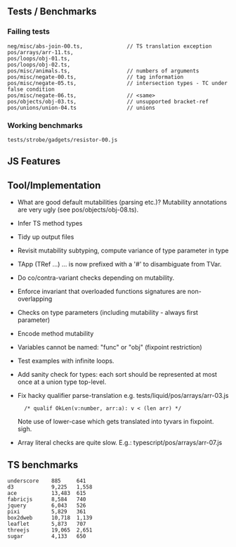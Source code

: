 Tests / Benchmarks
------------------

### Failing tests

    neg/misc/abs-join-00.ts,              // TS translation exception
    pos/arrays/arr-11.ts,                 
    pos/loops/obj-01.ts,
    pos/loops/obj-02.ts,
    pos/misc/animals.ts,                  // numbers of arguments
    pos/misc/negate-00.ts,                // tag information
    pos/misc/negate-05.ts,                // intersection types - TC under false condition
    pos/misc/negate-06.ts,                // <same>
    pos/objects/obj-03.ts,                // unsupported bracket-ref
    pos/unions/union-04.ts                // unions


### Working benchmarks
  
    tests/strobe/gadgets/resistor-00.js


JS Features
-----------


Tool/Implementation
-------------------
  
  - What are good default mutabilities (parsing etc.)? Mutability annotations
    are very ugly (see pos/objects/obj-08.ts). 

  - Infer TS method types

  - Tidy up output files

  - Revisit mutability subtyping, compute variance of type parameter in type

  - TApp (TRef ...) ... is now prefixed with a '#' to disambiguate from TVar.

  - Do co/contra-variant checks depending on mutability.

  - Enforce invariant that overloaded functions signatures are non-overlapping

  - Checks on type parameters (including mutability - always first parameter)
  
  - Encode method mutability
  
  - Variables cannot be named: "func" or "obj" (fixpoint restriction)

  - Test examples with infinite loops.

  - Add sanity check for types: each sort should be represented at most once at
    a union type top-level.

  - Fix hacky qualifier parse-translation e.g. tests/liquid/pos/arrays/arr-03.js
        
          /* qualif OkLen(v:number, arr:a): v < (len arr) */

    Note use of lower-case which gets translated into tyvars in fixpoint. sigh.

  - Array literal checks are quite slow.
      E.g.: typescript/pos/arrays/arr-07.js


TS benchmarks
-------------

    underscore    885     641 
    d3            9,225   1,558 
    ace           13,483  615 
    fabricjs      8,584   740 
    jquery        6,043   526
    pixi          5,829   361 
    box2dweb      10,718  1,139 
    leaflet       5,873   707 
    threejs       19,065  2,651 
    sugar         4,133   650

